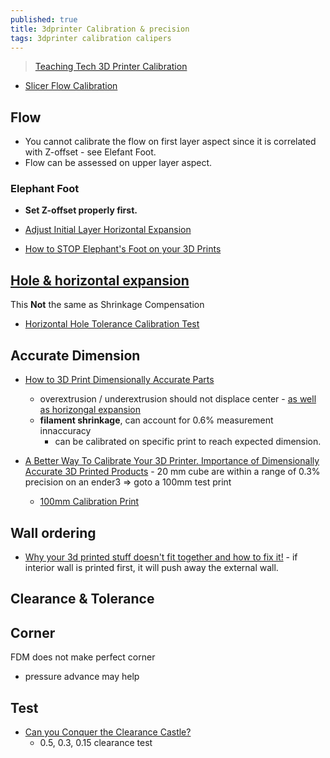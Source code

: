 ```yaml
---
published: true
title: 3dprinter Calibration & precision
tags: 3dprinter calibration calipers
---
```

> [Teaching Tech 3D Printer Calibration](https://teachingtechyt.github.io/calibration.html)

- [Slicer Flow Calibration](https://teachingtechyt.github.io/calibration.html#flow)

## Flow

- You cannot calibrate the flow on first layer aspect since it is correlated with Z-offset - see Elefant Foot.
- Flow can be assessed on upper layer aspect.

### Elephant Foot
- **Set Z-offset properly first.**

- [Adjust Initial Layer Horizontal Expansion](https://my3dlife.com/how-to-fix-elephants-foot-on-a-3d-printer-simple-guide/)
- [How to STOP Elephant's Foot on your 3D Prints](https://www.youtube.com/watch?v=zlgR3rHg4p8)

## [Hole & horizontal expansion](https://the3dprinterbee.com/cura-horizontal-expansion/)

This **Not** the same as Shrinkage Compensation
- [Horizontal Hole Tolerance Calibration Test](https://www.thingiverse.com/thing:4772939)

## Accurate Dimension

- [How to 3D Print Dimensionally Accurate Parts](https://www.youtube.com/watch?v=0dFThbwAx2Y)
	- overextrusion / underextrusion should not displace center - [as well as horizongal expansion](https://www.youtube.com/watch?v=zxA3hJBpKr8)
    - **filament shrinkage**, can account for 0.6% measurement innaccuracy
    	- can be calibrated on specific print to reach expected dimension.
    
- [A Better Way To Calibrate Your 3D Printer. Importance of Dimensionally Accurate 3D Printed Products](https://www.youtube.com/watch?v=lYmFXrmC5p0) - 20 mm cube are within a range of 0.3% precision on an ender3 => goto a 100mm test print
	- [100mm Calibration Print](https://www.thingiverse.com/thing:5020524)

## Wall ordering

- [Why your 3d printed stuff doesn't fit together and how to fix it!](https://www.youtube.com/watch?v=yzPqBt2SrcE) - if interior wall is printed first, it will push away the external wall.

## Clearance & Tolerance

## Corner

FDM does not make perfect corner

- pressure advance may help

## Test
- [Can you Conquer the Clearance Castle?](https://www.youtube.com/watch?v=hueVDUQUQng)
	- 0.5, 0.3, 0.15 clearance test
